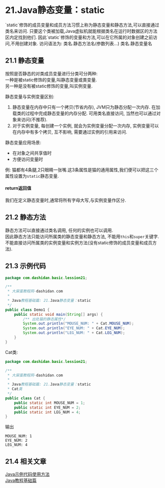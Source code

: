 21.Java静态变量：static
===

<div class="jumbotron">
<p>`static`修饰的成员变量和成员方法习惯上称为静态变量和静态方法,可以直接通过类名来访问.   
只要这个类被加载,Java虚拟机就能根据类名在运行时数据区的方法区内定找到他们.   
因此`static`修饰的变量和方法,可以在它所属的对象创建之前访问,不用创建对象.    
访问语法为:
	类名.静态方法名(参数列表...) 
	类名.静态变量名</p>  
</div>   

21.1 静态变量
---
按照是否静态的对类成员变量进行分类可分两种:   
一种是被static修饰的变量,叫静态变量或类变量.   
另一种是没有被static修饰的变量,叫实例变量.   

静态变量与实例变量区别: 
1. 静态变量在内存中只有一个拷贝(节省内存), JVM只为静态分配一次内存. 在加载类的过程中完成静态变量的内存分配. 可用类名直接访问, 当然也可以通过对象来访问(不推荐). 
2. 对于实例变量, 每创建一个实例, 就会为实例变量分配一次内存, 实例变量可以在内存中有多个拷贝, 互不影响, 需要通过实例的引用来访问. 

静态变量应用场景:
* 在对象之间共享值时
* 方便访问变量时

例:
猫都有4条腿,2只眼睛一张嘴.这3条属性是猫的通用属性,我们便可以把这三个属性设置为`static`静态变量.

<div class="bs-callout bs-callout-warning">
    <h4>return返回值</h4>
	<p>我们在定义静态变量时,通常将所有字母大写,与实例变量作区分.</p>
</div>

21.2 静态方法    
---
静态方法可以直接通过类名调用, 任何的实例也可以调用.   
因此静态方法只能访问所属类的静态变量和静态方法, 不能用`this`和`super`关键字.   
不能直接访问所属类的实例变量和实例方法(没有static修饰的成员变量和成员方法).   

21.3 示例代码
---

```java
package com.dashidan.basic.lession21;

/**
 * 大屎蛋教程网-dashidan.com
 *
 * Java教程基础篇: 21.Java静态变量：static
 */
public class Demo1 {
    public static void main(String[] args) {
        /** 出处猫的静态属性*/
        System.out.println("MOUSE_NUM: " + Cat.MOUSE_NUM);
        System.out.println("EYE_NUM: " + Cat.EYE_NUM);
        System.out.println("LEG_NUM: " + Cat.LEG_NUM);
    }
}

```
Cat类:
```java
package com.dashidan.basic.lession21;

/**
 * 大屎蛋教程网-dashidan.com
 *
 * Java教程基础篇: 21.Java静态变量：static
 * Cat类
 */
public class Cat {
    public static int MOUSE_NUM = 1;
    public static int EYE_NUM = 2;
    public static int LEG_NUM = 4;
}

```
输出

	MOUSE_NUM: 1
	EYE_NUM: 2
	LEG_NUM: 4

21.4 相关文章
---
[Java示例代码使用方法](http://localhost/article/java/addenda/Java示例代码使用方法.html)   
[Java教程基础篇](http://localhost/article/java/basic/index.html)   